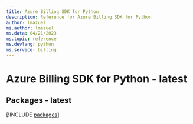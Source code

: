 ```yaml
---
title: Azure Billing SDK for Python
description: Reference for Azure Billing SDK for Python
author: lmazuel
ms.author: lmazuel
ms.data: 04/21/2023
ms.topic: reference
ms.devlang: python
ms.service: billing
---
```

# Azure Billing SDK for Python - latest
## Packages - latest
[!INCLUDE [packages](billing-index.md)]